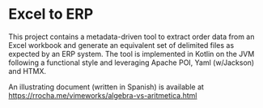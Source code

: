 # Excel to ERP

This project contains a metadata-driven tool to extract order data from an 
Excel workbook and generate an equivalent set of delimited files as expected 
by an ERP system. The tool is implemented in Kotlin on the JVM following a 
functional style and leveraging Apache POI, Yaml (w/Jackson) and HTMX.

An illustrating document (written in Spanish) is available at
https://rrocha.me/vimeworks/algebra-vs-aritmetica.html

